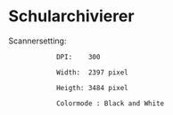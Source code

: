 # Schularchivierer

Scannersetting: 

                DPI:    300
            
                Width:  2397 pixel  

                Heigth: 3484 pixel

                Colormode : Black and White
                